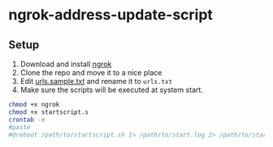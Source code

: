 # ngrok-address-update-script

## Setup
1. Download and install [ngrok](https://ngrok.com/download)
2. Clone the repo and move it to a nice place
3. Edit [urls.sample.txt](urls.sample.txt) and rename it to `urls.txt`
4. Make sure the scripts will be executed at system start.
```sh
chmod +x ngrok 
chmod +x startscript.s
crontab -e
#paste
#@reboot /path/to/startscript.sh 1> /path/to/start.log 2> /path/to/start.err.log
```